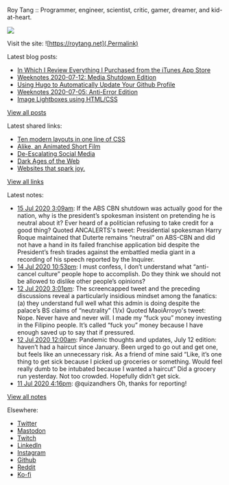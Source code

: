 Roy Tang :: Programmer, engineer, scientist, critic, gamer, dreamer, and kid-at-heart.

![](https://roytang.net/img/profile.jpg)

Visit the site: ![https://roytang.net](.Permalink)

Latest blog posts:
    

- [In Which I Review Everything I Purchased from the iTunes App Store](https://roytang.net/2020/07/itunes-purchases/)
- [Weeknotes 2020-07-12: Media Shutdown Edition](https://roytang.net/2020/07/weeknotes-07-12/)
- [Using Hugo to Automatically Update Your Github Profile](https://roytang.net/2020/07/hugo-update-github-profile/)
- [Weeknotes 2020-07-05: Anti-Error Edition](https://roytang.net/2020/07/weeknotes-07-05/)
- [Image Lightboxes using HTML/CSS](https://roytang.net/2020/07/image-lightboxes-using-html/css/)

[View all posts](https://roytang.net/blog)

Latest shared links:
    

- [Ten modern layouts in one line of CSS](https://roytang.net/2020/07/ten-modern-layouts-in-one-line-of-css/)
- [Alike, an Animated Short Film](https://roytang.net/2020/07/alike-an-animated-short-film/)
- [De-Escalating Social Media](https://roytang.net/2020/07/de-escalating-social-media/)
- [Dark Ages of the Web](https://roytang.net/2020/07/dark-ages-of-the-web/)
- [Websites that spark joy.](https://roytang.net/2020/07/websites-that-spark-joy/)

[View all links](https://roytang.net/links)

Latest notes:
    

- [15 Jul 2020 3:09am](https://roytang.net/2020/07/1283237290664292359/): If the ABS CBN shutdown was actually good for the nation, why is the president&rsquo;s spokesman insistent on pretending he is neutral about it? Ever heard of a politician refusing to take credit for a good thing?
Quoted ANCALERTS&#39;s tweet:   Presidential spokesman Harry Roque maintained that Duterte remains &ldquo;neutral&rdquo; on ABS-CBN and did not have a hand in its failed franchise application bid despite the President&rsquo;s fresh tirades against the embattled media giant in a recording of his speech reported by the Inquirer.
- [14 Jul 2020 10:53pm](https://roytang.net/2020/07/1283172770377940992/): I must confess, I don&rsquo;t understand what &ldquo;anti-cancel culture&rdquo; people hope to accomplish. Do they think we should not be allowed to dislike other people&rsquo;s opinions?
- [12 Jul 2020 3:01pm](https://roytang.net/2020/07/1282329311496695808/): The screencapped tweet and the preceding discussions reveal a particularly insidious mindset among the fanatics: (a) they understand full well what this admin is doing despite the palace&rsquo;s BS claims of &ldquo;neutrality&rdquo; (1/x)
Quoted MaoiArroyo&#39;s tweet:   Nope. Never have and never will. I made my &ldquo;fuck you&rdquo; money investing in the Filipino people. It&rsquo;s called &ldquo;fuck you&rdquo; money because I have enough saved up to say that if pressured.
- [12 Jul 2020 12:00am](https://roytang.net/2020/07/covid19-07-12/): Pandemic thoughts and updates, July 12 edition:
 haven&rsquo;t had a haircut since January. Been urged to go out and get one, but feels like an unnecessary risk. As a friend of mine said &ldquo;Like, it&rsquo;s one thing to get sick because I picked up groceries or something. Would feel really dumb to be intubated because I wanted a haircut&rdquo; Did a grocery run yesterday. Not too crowded. Hopefully didn&rsquo;t get sick.
- [11 Jul 2020 4:16pm](https://roytang.net/2020/07/1281985727350206470/): @quizandhers Oh, thanks for reporting!

[View all notes](https://roytang.net/notes)

Elsewhere:

- [Twitter](https://twitter.com/roytang)
- [Mastodon](https://mastodon.technology/@roytang)
- [Twitch](https://twitch.tv/twitchyroy)
- [LinkedIn](https://www.linkedin.com/in/roytang)
- [Instagram](https://instagram.com/roytang0400)
- [Github](https://github.com/roytang)
- [Reddit](https://reddit.com/u/hungryroy)
- [Ko-fi](https://ko-fi.com/roytang)